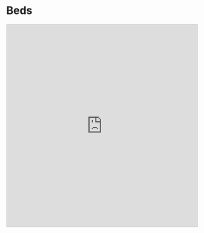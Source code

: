 # Beds
<iframe class="airtable-embed" src="https://airtable.com/embed/shrAtjN1QukB2Gnkk?backgroundColor=yellow&viewControls=on" frameborder="0" onmousewheel="" width="100%" height="533" style="background: transparent; border: 1px solid #ccc;"></iframe>
